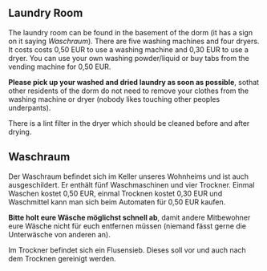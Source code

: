 <!-- English -->
## Laundry Room
The laundry room can be found in the basement of the dorm (it has a sign on it saying _Waschraum_). There are five washing machines and four dryers. It costs costs 0,50 EUR to use a washing machine and 0,30 EUR to use a dryer. You can use your own washing powder/liquid or buy tabs from the vending machine for 0,50 EUR.

**Please pick up your washed and dried laundry as soon as possible**, sothat other residents of the dorm do not need to remove your clothes from the washing machine or dryer (nobody likes touching other peoples underpants). 

There is a lint filter in the dryer which should be cleaned before and after drying.

<!-- Deutsch -->
## Waschraum
Der Waschraum befindet sich im Keller unseres Wohnheims und ist auch ausgeschildert. Er enthält fünf Waschmaschinen und vier Trockner. Einmal Waschen kostet 0,50 EUR, einmal Trocknen kostet 0,30 EUR und Waschmittel kann man sich beim Automaten für 0,50 EUR kaufen.

**Bitte holt eure Wäsche möglichst schnell ab**, damit andere Mitbewohner eure Wäsche nicht für euch entfernen müssen (niemand fässt gerne die Unterwäsche von anderen an).

Im Trockner befindet sich ein Flusensieb. Dieses soll vor und auch nach dem Trocknen gereinigt werden.